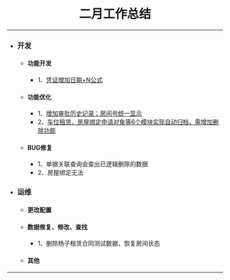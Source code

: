 <div>
	<H1 align = "center">二月工作总结</H1>
</div>

----


- ### 开发
	- #### 功能开发
		- 1、[凭证增加日期+N公式](https://www.tapd.cn/63403638/prong/tasks/view/1163403638001001255 "凭证增加日期+N公式")
	- #### 功能优化
		- 1、[增加审批历史记录；房间号统一显示](https://www.tapd.cn/63403638/prong/tasks/view/1163403638001001258)
		- 2、[车位租赁，房屋绑定申请对象等6个模块实现自动归档，需增加删除功能](https://www.tapd.cn/63403638/prong/tasks/view/1163403638001001259)
	- #### BUG修复
		- 1、单据关联查询会查出已逻辑删除的数据
		- 2、房屋绑定无法
- ### 运维
	- #### 更改配置
	- #### 数据修复、修改、查找
		- 1、删除杨子租赁合同测试数据，恢复房间状态
	- #### 其他


----